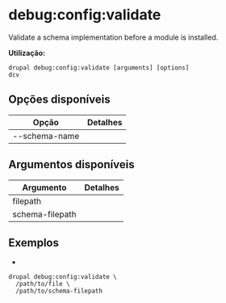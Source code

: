 # debug:config:validate
Validate a schema implementation before a module is installed.

**Utilização:**
```
drupal debug:config:validate [arguments] [options]
dcv
```

## Opções disponíveis
Opção | Detalhes
-------|-------------
--schema-name | 

## Argumentos disponíveis
Argumento | Detalhes
---------|-------------
filepath | 
schema-filepath | 

## Exemplos
* 
```
drupal debug:config:validate \
  /path/to/file \
  /path/to/schema-filepath
```
